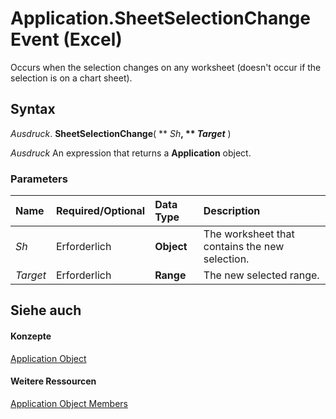 
# Application.SheetSelectionChange Event (Excel)

Occurs when the selection changes on any worksheet (doesn't occur if the selection is on a chart sheet).


## Syntax

 _Ausdruck_. **SheetSelectionChange**( ** _Sh_**, ** _Target_** )

 _Ausdruck_ An expression that returns a **Application** object.


### Parameters



|**Name**|**Required/Optional**|**Data Type**|**Description**|
|:-----|:-----|:-----|:-----|
| _Sh_|Erforderlich|**Object**|The worksheet that contains the new selection.|
| _Target_|Erforderlich|**Range**|The new selected range.|

## Siehe auch


#### Konzepte


[Application Object](19b73597-5cf9-4f56-8227-b5211f657f6f.md)
#### Weitere Ressourcen


[Application Object Members](http://msdn.microsoft.com/library/4cb9ca42-8d07-cc9c-2d80-4eb9a5921e1e%28Office.15%29.aspx)